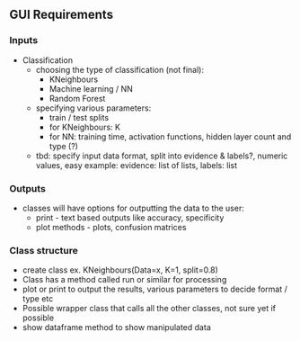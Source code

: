 ## GUI Requirements
### Inputs
* Classification
    * choosing the type of classification (not final):
        * KNeighbours
        * Machine learning / NN 
        * Random Forest
    * specifying various parameters:
        * train / test splits
        * for KNeighbours: K
        * for NN: training time, activation functions, hidden layer count and type (?)
    * tbd: specify input data format, split into evidence & labels?, numeric values, easy example: evidence: list of lists, labels: list

### Outputs
* classes will have options for outputting the data to the user:
    * print - text based outputs like accuracy, specificity
    * plot methods - plots, confusion matrices
    
### Class structure
* create class ex. KNeighbours(Data=x, K=1, split=0.8)
* Class has a method called run or similar for processing
* plot or print to output the results, various parameters to decide format / type etc
* Possible wrapper class that calls all the other classes, not sure yet if possible
* show dataframe method to show manipulated data
